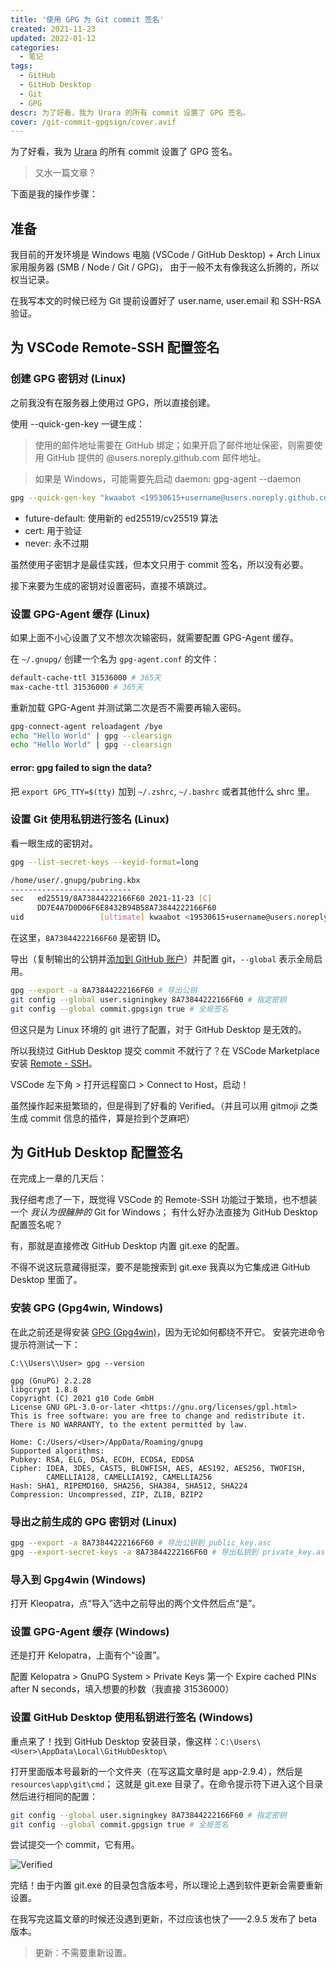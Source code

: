 ```yaml
---
title: '使用 GPG 为 Git commit 签名'
created: 2021-11-23
updated: 2022-01-12
categories:
  - 笔记
tags:
  - GitHub
  - GitHub Desktop
  - Git
  - GPG
descr: 为了好看，我为 Urara 的所有 commit 设置了 GPG 签名。
cover: /git-commit-gpgsign/cover.avif
---
```


为了好看，我为 [Urara](https://github.com/importantimport/urara) 的所有 commit 设置了 GPG 签名。

> 又水一篇文章？

下面是我的操作步骤：

## 准备

我目前的开发环境是 Windows 电脑 (VSCode / GitHub Desktop) + Arch Linux 家用服务器 (SMB / Node / Git / GPG)，
由于一般不太有像我这么折腾的，所以权当记录。

在我写本文的时候已经为 Git 提前设置好了 user.name, user.email 和 SSH-RSA 验证。

## 为 VSCode Remote-SSH 配置签名

### 创建 GPG 密钥对 (Linux)

之前我没有在服务器上使用过 GPG，所以直接创建。

使用 --quick-gen-key 一键生成：

> 使用的邮件地址需要在 GitHub 绑定；如果开启了邮件地址保密，则需要使用 GitHub 提供的 @users.noreply.github.com 邮件地址。

> 如果是 Windows，可能需要先启动 daemon: gpg-agent --daemon

```bash
gpg --quick-gen-key "kwaabot <19530615+username@users.noreply.github.com>" future-default cert never
```

- future-default: 使用新的 ed25519/cv25519 算法
- cert: 用于验证
- never: 永不过期

虽然使用子密钥才是最佳实践，但本文只用于 commit 签名，所以没有必要。

接下来要为生成的密钥对设置密码，直接不填跳过。

### 设置 GPG-Agent 缓存 (Linux)

如果上面不小心设置了又不想次次输密码，就需要配置 GPG-Agent 缓存。

在 `~/.gnupg/` 创建一个名为 `gpg-agent.conf` 的文件：

```bash
default-cache-ttl 31536000 # 365天
max-cache-ttl 31536000 # 365天
```

重新加载 GPG-Agent 并测试第二次是否不需要再输入密码。

```bash
gpg-connect-agent reloadagent /bye
echo "Hello World" | gpg --clearsign
echo "Hello World" | gpg --clearsign
```

#### error: gpg failed to sign the data?

把 `export GPG_TTY=$(tty)` 加到 `~/.zshrc`, `~/.bashrc` 或者其他什么 shrc 里。

### 设置 Git 使用私钥进行签名 (Linux)

看一眼生成的密钥对。

```bash
gpg --list-secret-keys --keyid-format=long

/home/user/.gnupg/pubring.kbx
---------------------------
sec   ed25519/8A73844222166F60 2021-11-23 [C]
      DD7E4A7D0D06F6E8432B94B58A73844222166F60
uid                 [ultimate] kwaabot <19530615+username@users.noreply.github.com>
```

在这里，`8A73844222166F60` 是密钥 ID。

导出（复制输出的公钥并[添加到 GitHub 账户](https://docs.github.com/cn/authentication/managing-commit-signature-verification/adding-a-new-gpg-key-to-your-github-account)）并配置 git，`--global` 表示全局启用。

```bash
gpg --export -a 8A73844222166F60 # 导出公钥
git config --global user.signingkey 8A73844222166F60 # 指定密钥
git config --global commit.gpgsign true # 全局签名
```

但这只是为 Linux 环境的 git 进行了配置，对于 GitHub Desktop 是无效的。

所以我绕过 GitHub Desktop 提交 commit 不就行了？在 VSCode Marketplace 安装 [Remote - SSH](https://marketplace.visualstudio.com/items?itemName=ms-vscode-remote.remote-ssh)。

VSCode 左下角 > 打开远程窗口 > Connect to Host，启动！

虽然操作起来挺繁琐的，但是得到了好看的 Verified。（并且可以用 gitmoji 之类生成 commit 信息的插件，算是捡到个芝麻吧）

## 为 GitHub Desktop 配置签名

在完成上一章的几天后：

我仔细考虑了一下，既觉得 VSCode 的 Remote-SSH 功能过于繁琐，也不想装一个 _我认为很臃肿的_ Git for Windows；
有什么好办法直接为 GitHub Desktop 配置签名呢？

有，那就是直接修改 GitHub Desktop 内置 git.exe 的配置。

不得不说这玩意藏得挺深，要不是能搜索到 git.exe 我真以为它集成进 GitHub Desktop 里面了。

### 安装 GPG (Gpg4win, Windows)

在此之前还是得安装 [GPG (Gpg4win)](https://gpg4win.org/download.html)，因为无论如何都绕不开它。
安装完进命令提示符测试一下：

```text
C:\\Users\\User> gpg --version

gpg (GnuPG) 2.2.28
libgcrypt 1.8.8
Copyright (C) 2021 g10 Code GmbH
License GNU GPL-3.0-or-later <https://gnu.org/licenses/gpl.html>
This is free software: you are free to change and redistribute it.
There is NO WARRANTY, to the extent permitted by law.

Home: C:/Users/<User>/AppData/Roaming/gnupg
Supported algorithms:
Pubkey: RSA, ELG, DSA, ECDH, ECDSA, EDDSA
Cipher: IDEA, 3DES, CAST5, BLOWFISH, AES, AES192, AES256, TWOFISH,
        CAMELLIA128, CAMELLIA192, CAMELLIA256
Hash: SHA1, RIPEMD160, SHA256, SHA384, SHA512, SHA224
Compression: Uncompressed, ZIP, ZLIB, BZIP2
```

### 导出之前生成的 GPG 密钥对 (Linux)

```bash
gpg --export -a 8A73844222166F60 # 导出公钥到 public_key.asc
gpg --export-secret-keys -a 8A73844222166F60 # 导出私钥到 private_key.asc
```

### 导入到 Gpg4win (Windows)

打开 Kleopatra，点“导入”选中之前导出的两个文件然后点“是”。

### 设置 GPG-Agent 缓存 (Windows)

还是打开 Kelopatra，上面有个“设置”。

配置 Kelopatra > GnuPG System > Private Keys 第一个 Expire cached PINs after N seconds，填入想要的秒数（我直接 31536000）

### 设置 GitHub Desktop 使用私钥进行签名 (Windows)

重点来了！找到 GitHub Desktop 安装目录，像这样：`C:\Users\<User>\AppData\Local\GitHubDesktop\`

打开里面版本号最新的一个文件夹（在写这篇文章时是 app-2.9.4），然后是 `resources\app\git\cmd`；
这就是 git.exe 目录了。在命令提示符下进入这个目录然后进行相同的配置：

```bash
git config --global user.signingkey 8A73844222166F60 # 指定密钥
git config --global commit.gpgsign true # 全局签名
```

尝试提交一个 commit，它有用。

![Verified](/git-commit-gpgsign/verified.avif)

完结！由于内置 git.exe 的目录包含版本号，所以理论上遇到软件更新会需要重新设置。

在我写完这篇文章的时候还没遇到更新，不过应该也快了——2.9.5 发布了 beta 版本。

> 更新：不需要重新设置。
